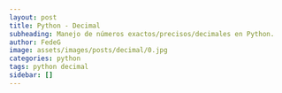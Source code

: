 ```yaml
---
layout: post
title: Python - Decimal
subheading: Manejo de números exactos/precisos/decimales en Python.
author: FedeG
image: assets/images/posts/decimal/0.jpg
categories: python
tags: python decimal
sidebar: []
---
```

